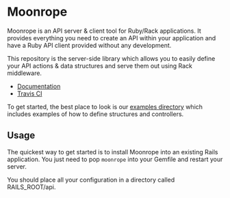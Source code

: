 # Moonrope

Moonrope is an API server & client tool for Ruby/Rack applications. It
provides everything you need to create an API within your application and 
have a Ruby API client provided without any development.

This repository is the server-side library which allows you to easily define
your API actions & data structures and serve them out using Rack middleware.

* [Documentation](http://rdoc.info/github/viaduct/moonrope/master/frames)
* [Travis CI](https://travis-ci.org/viaduct/moonrope)

To get started, the best place to look is our
[examples directory](http://github.com/https://github.com/viaduct/moonrope/tree/master/examples)
which includes examples of how to define structures and controllers.

## Usage

The quickest way to get started is to install Moonrope into an existing Rails
application. You just need to pop `moonrope` into your Gemfile and restart
your server.

You should place all your configuration in a directory called RAILS_ROOT/api. 
